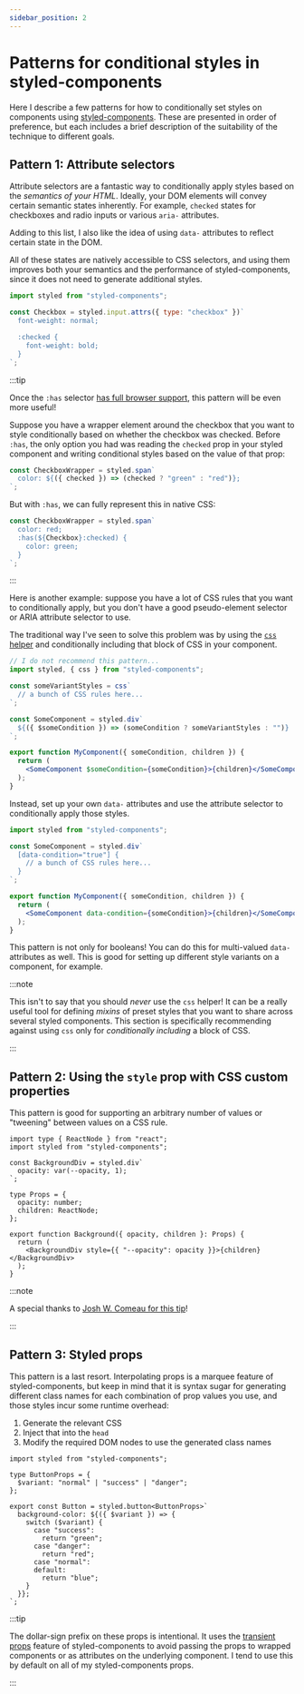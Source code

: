 ```yaml
---
sidebar_position: 2
---
```


# Patterns for conditional styles in styled-components

Here I describe a few patterns for how to conditionally set styles on components using [styled-components](https://styled-components.com/). These are presented in order of preference, but each includes a brief description of the suitability of the technique to different goals.

## Pattern 1: Attribute selectors

Attribute selectors are a fantastic way to conditionally apply styles based on the _semantics of your HTML_. Ideally, your DOM elements will convey certain semantic states inherently. For example, `checked` states for checkboxes and radio inputs or various `aria-` attributes.

Adding to this list, I also like the idea of using `data-` attributes to reflect certain state in the DOM.

All of these states are natively accessible to CSS selectors, and using them improves both your semantics and the performance of styled-components, since it does not need to generate additional styles.

```jsx
import styled from "styled-components";

const Checkbox = styled.input.attrs({ type: "checkbox" })`
  font-weight: normal;

  :checked {
    font-weight: bold;
  }
`;
```

:::tip

Once the `:has` selector [has full browser support](https://caniuse.com/css-has), this pattern will be even more useful!

Suppose you have a wrapper element around the checkbox that you want to style conditionally based on whether the checkbox was checked. Before `:has`, the only option you had was reading the `checked` prop in your styled component and writing conditional styles based on the value of that prop:

```jsx
const CheckboxWrapper = styled.span`
  color: ${({ checked }) => (checked ? "green" : "red")};
`;
```

But with `:has`, we can fully represent this in native CSS:

```jsx
const CheckboxWrapper = styled.span`
  color: red;
  :has(${Checkbox}:checked) {
    color: green;
  }
`;
```

:::

Here is another example: suppose you have a lot of CSS rules that you want to conditionally apply, but you don't have a good pseudo-element selector or ARIA attribute selector to use.

The traditional way I've seen to solve this problem was by using the [`css` helper](https://styled-components.com/docs/api#css) and conditionally including that block of CSS in your component.

```jsx
// I do not recommend this pattern...
import styled, { css } from "styled-components";

const someVariantStyles = css`
  // a bunch of CSS rules here...
`;

const SomeComponent = styled.div`
  ${({ $someCondition }) => (someCondition ? someVariantStyles : "")}
`;

export function MyComponent({ someCondition, children }) {
  return (
    <SomeComponent $someCondition={someCondition}>{children}</SomeComponent>
  );
}
```

Instead, set up your own `data-` attributes and use the attribute selector to conditionally apply those styles.

```jsx
import styled from "styled-components";

const SomeComponent = styled.div`
  [data-condition="true"] {
    // a bunch of CSS rules here...
  }
`;

export function MyComponent({ someCondition, children }) {
  return (
    <SomeComponent data-condition={someCondition}>{children}</SomeComponent>
  );
}
```

This pattern is not only for booleans! You can do this for multi-valued `data-` attributes as well. This is good for setting up different style variants on a component, for example.

:::note

This isn't to say that you should _never_ use the `css` helper! It can be a really useful tool for defining _mixins_ of preset styles that you want to share across several styled components. This section is specifically recommending against using `css` only for _conditionally including_ a block of CSS.

:::

## Pattern 2: Using the `style` prop with CSS custom properties

This pattern is good for supporting an arbitrary number of values or "tweening" between values on a CSS rule.

```tsx
import type { ReactNode } from "react";
import styled from "styled-components";

const BackgroundDiv = styled.div`
  opacity: var(--opacity, 1);
`;

type Props = {
  opacity: number;
  children: ReactNode;
};

export function Background({ opacity, children }: Props) {
  return (
    <BackgroundDiv style={{ "--opacity": opacity }}>{children}</BackgroundDiv>
  );
}
```

:::note

A special thanks to [Josh W. Comeau for this tip](https://www.joshwcomeau.com/css/styled-components/#css-variables-1)!

:::

## Pattern 3: Styled props

This pattern is a last resort. Interpolating props is a marquee feature of styled-components, but keep in mind that it is syntax sugar for generating different class names for each combination of prop values you use, and those styles incur some runtime overhead:

1. Generate the relevant CSS
2. Inject that into the `head`
3. Modify the required DOM nodes to use the generated class names

```tsx
import styled from "styled-components";

type ButtonProps = {
  $variant: "normal" | "success" | "danger";
};

export const Button = styled.button<ButtonProps>`
  background-color: ${({ $variant }) => {
    switch ($variant) {
      case "success":
        return "green";
      case "danger":
        return "red";
      case "normal":
      default:
        return "blue";
    }
  }};
`;
```

:::tip

The dollar-sign prefix on these props is intentional. It uses the [transient props](https://styled-components.com/docs/api#transient-props) feature of styled-components to avoid passing the props to wrapped components or as attributes on the underlying component. I tend to use this by default on all of my styled-components props.

:::
